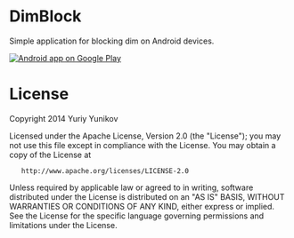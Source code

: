 DimBlock
========

Simple application for blocking dim on Android devices.

<a href="https://play.google.com/store/apps/details?id=com.yyunikov.dimblock" target="_blank">
  <img alt="Android app on Google Play"
       src="https://developer.android.com/images/brand/en_app_rgb_wo_60.png" />
</a>

License
=================

   Copyright 2014 Yuriy Yunikov

   Licensed under the Apache License, Version 2.0 (the "License");
   you may not use this file except in compliance with the License.
   You may obtain a copy of the License at

       http://www.apache.org/licenses/LICENSE-2.0

   Unless required by applicable law or agreed to in writing, software
   distributed under the License is distributed on an "AS IS" BASIS,
   WITHOUT WARRANTIES OR CONDITIONS OF ANY KIND, either express or implied.
   See the License for the specific language governing permissions and
   limitations under the License.
